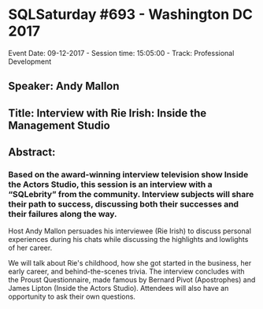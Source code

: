 # SQLSaturday #693 - Washington DC 2017
Event Date: 09-12-2017 - Session time: 15:05:00 - Track: Professional Development
## Speaker: Andy Mallon
## Title: Interview with Rie Irish: Inside the Management Studio
## Abstract:
### Based on the award-winning interview television show Inside the Actors Studio, this session is an interview with a “SQLebrity” from the community. Interview subjects will share their path to success, discussing both their successes and their failures along the way. 
Host Andy Mallon persuades his interviewee (Rie Irish) to discuss personal experiences during his chats while discussing the highlights and lowlights of her career.

We will talk about Rie's childhood, how she got started in the business, her early career, and behind-the-scenes trivia. The interview concludes with the Proust Questionnaire, made famous by Bernard Pivot (Apostrophes) and James Lipton (Inside the Actors Studio). Attendees will also have an opportunity to ask their own questions.
